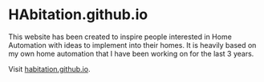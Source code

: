 # HAbitation.github.io

This website has been created to inspire people interested in Home Automation with ideas to implement into their homes. It is heavily based on my own home automation that I have been working on for the last 3 years.

Visit [habitation.github.io](https://habitation.github.io).
